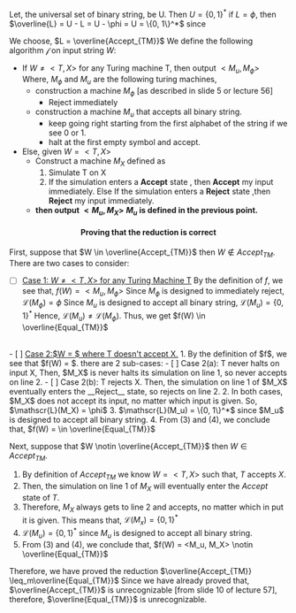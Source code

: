 <!-- - $Equal_{TM}$

- $\overline{Equal_{TM}}$

- $\overline{Accept_{TM}}$



$\leq_{m}$ -->

Let, the universal set of binary string, be U. 
Then $U = \{0, 1\}^*$
if $L = \phi$, then $\overline{L} = U - L = U - \phi = U = \{0, 1\}^*$
since  

We choose, $L = \overline{Accept_{TM}}$
We define the following algorithm $\mathscr{f}$ on input string $W$:
- If $W \not ={<T, X>}$ for any Turing machine T, then output $<M_u, M_{\phi}>$
Where,  $M_{\phi}$ and $M_u$ are the following turing machines,
  - construction a machine $M_{\phi}$ [as described in slide 5 or lecture 56]
    - Reject immediately 
  - construction a machine $M_{u}$ that accepts all binary string.
    - keep going right starting from the first alphabet of the string if we see 0 or 1.
    - halt at the first empty symbol and accept.
- Else, given $W = <T, X>$
  - Construct a machine $M_X$ defined as 
    1.  Simulate T on X
    2.  If the simulation enters a **Accept** state , then **Accept** my input immediately.
Else If the simulation enters a **Reject** state ,then **Reject** my input immediately.
  -   **then output $<M_u, M_X>$** **$M_u$ is defined in the previous point.**

#### <center>Proving that the reduction is correct</center>
First, suppose that $W \in \overline{Accept_{TM}}$ then $W \notin Accept_{TM}$. There are two cases to consider:
- [ ] <ins>Case 1: $W \not ={<T, X>}$ for any Turing Machine T</ins>
By the definition of $f$, we see that, $f(W) = <M_u, M_{\phi}>$
Since $M_{\phi}$ is designed to immediately reject, $\mathscr{L}(M_{\phi}) = \phi$
Since $M_u$ is designed to accept all binary string, $\mathscr{L}(M_u) = \{0, 1\}^*$
Hence, $\mathscr{L}(M_u) \not ={\mathscr{L}(M_{\phi})}$. Thus, we get $f(W) \in \overline{Equal_{TM}}$
<br>
- [ ] <ins> Case 2:$W = <T, X>$ where T doesn't accept X.</ins>
    1.  By the definition of $f$, we see that $f(W) = <M_u, M_X>$. there are 2 sub-cases:
        - [ ] Case 2(a): T never halts on input X, Then, $M_X$ is never halts its simulation on line 1, so never accepts on line 2.
        - [ ] Case 2(b): T rejects X. Then, the simulation on line 1 of $M_X$ eventually enters the __Reject__ state, so rejects on line 2.
    2. In both cases, $M_X$ does not accept its input, no matter which input is given.
So, $\mathscr{L}(M_X) = \phi$
    3. $\mathscr{L}(M_u) = \{0, 1\}^*$ since $M_u$ is designed to accept all binary string.
    4. From (3) and (4), we conclude that, $f(W) = <M_u, M_X> \in \overline{Equal_{TM}}$

Next, suppose that $W \notin \overline{Accept_{TM}}$ then $W \in Accept_{TM}$. 
1. By definition of $Accept_{TM}$ we know $W = <T, X>$ such that, $T$ accepts $X$.
2. Then, the simulation on line 1 of $M_X$ will eventually enter the $Accept$ state of $T$.
3. Therefore, $M_X$ always gets to line 2 and accepts, no matter which in put it is given. This means that, $\mathscr{L}(M_x) = \{0, 1\}^*$
4. $\mathscr{L}(M_u) =  \{0, 1\}^*$ since $M_u$ is designed to accept all binary string.
5. From (3) and (4), we conclude that, $f(W) = <M_u, M_X> \notin \overline{Equal_{TM}}$ 

Therefore, we have proved the reduction $\overline{Accept_{TM}} \leq_m\overline{Equal_{TM}}$
Since we have already proved that, $\overline{Accept_{TM}}$ is unrecognizable [from slide 10 of lecture 57], therefore, $\overline{Equal_{TM}}$ is unrecognizable.